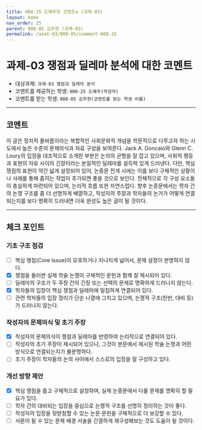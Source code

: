 ```yaml
---
title: 008-25 도혜주의 코멘트a (과제-03) 
layout: home
nav_order: 25
parent: 008-05 김주현 (과제-03)
permalink: /asmt-03/008-05/comment-008-25
---
```


# 과제-03 쟁점과 딜레마 분석에 대한 코멘트

- 대상과제: `과제-03 쟁점과 딜레마 분석`
- 코멘트를 제공하는 학생: `008-25 도혜주(작성자)` 
- 코멘트를 받는 학생: `008-05 김주현(코멘트를 받는 학생 이름)` 

---

## 코멘트

이 글은 정치적 올바름이라는 복합적인 사회문화적 개념을 학문적으로 다루고자 하는 시도에서 높은 수준의 문제의식과 자료 구성을 보여준다. Jack A. Goncalo와 Glenn C. Loury의 입장을 대조적으로 소개한 부분은 논의의 균형을 잘 잡고 있으며, 사회적 평등과 표현의 자유 사이의 긴장이라는 본질적인 딜레마를 설득력 있게 드러낸다. 다만, 핵심 쟁점의 표현이 약간 넓게 설정되어 있어, 논증문 전개 시에는 이를 보다 구체적인 상황이나 사례를 통해 좁히는 작업이 추가되면 좋을 것으로 보인다. 전체적으로 각 구성 요소들이 충실하게 마련되어 있으며, 논리적 흐름 또한 자연스럽다. 향후 논증문에서는 학자 간의 논쟁 구조를 좀 더 선명하게 배열하고, 작성자의 주장과 학자들의 논거가 어떻게 연결되는지를 보다 명확히 드러내면 더욱 완성도 높은 글이 될 것이다.

---

## 체크 포인트

### **기초 구조 점검**
- [ ] 핵심 쟁점(Core Issue)이 모호하거나 지나치게 넓어서, 문제 설정이 분명하지 않다.
- [x] 쟁점을 둘러싼 실제 학술 논쟁이 구체적인 문헌과 함께 잘 제시되어 있다.
- [ ] 딜레마의 구조가 두 주장 간의 긴장 또는 선택의 문제로 명확하게 드러나지 않는다.
- [x] 학자들의 입장이 핵심 쟁점과 딜레마에 밀접하게 연결되어 있다.
- [ ] 관련 학자들의 입장 정리가 단순 나열에 그치고 있으며, 논쟁적 구조(찬반, 대비 등)가 드러나지 않는다.

### **작성자의 문제의식 및 초기 주장**
- [x] 작성자의 문제의식이 쟁점과 딜레마를 반영하여 논리적으로 연결되어 있다.
- [ ] 작성자의 초기 주장이 제시되어 있으나, 그것이 본문에서 제시된 학술 논쟁과 어떤 방식으로 연결되는지가 불분명하다.
- [ ] 초기 주장이 학자들의 논의 사이에서 스스로의 입장을 잘 구성하고 있다.

### **개선 방향 제안**
- [x] 핵심 쟁점을 좁고 구체적으로 설정하여, 실제 논증문에서 다룰 문제를 명확히 할 필요가 있다.
- [ ] 학자 간의 대비되는 입장을 중심으로 논쟁적 구조를 선명히 정리하는 것이 좋다.
- [ ] 작성자의 입장을 뒷받침할 수 있는 논문·문헌을 구체적으로 더 보강할 수 있다.
- [ ] 서론이 될 수 있는 문제 배경 서술을 간결하게 재구성해보는 것도 도움이 될 것이다.
